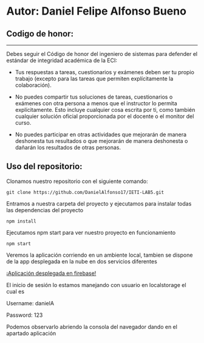 
# Autor: Daniel Felipe Alfonso Bueno
## Codigo de honor: 

------
Debes seguir el Código de honor del ingeniero de sistemas para defender el estándar de integridad académica de la ECI:

- Tus respuestas a tareas, cuestionarios y exámenes deben ser tu propio trabajo (excepto para las tareas que permiten explícitamente la colaboración).

- No puedes compartir tus soluciones de tareas, cuestionarios o exámenes con otra persona a menos que el instructor lo permita explícitamente. Esto incluye cualquier cosa escrita por ti, como también cualquier solución oficial proporcionada por el docente o el monitor del curso.

- No puedes participar en otras actividades que mejorarán de manera deshonesta tus resultados o que mejorarán de manera deshonesta o dañarán los resultados de otras personas.


## Uso del repositorio: 

Clonamos nuestro repositorio con el siguiente comando: 
~~~
git clone https://github.com/DanielAlfonso17/IETI-LAB5.git
~~~

Entramos a nuestra carpeta del proyecto y ejecutamos para instalar todas las dependencias del proyecto
~~~
npm install
~~~
Ejecutamos npm start para ver nuestro proyecto en funcionamiento 
~~~
npm start
~~~
Veremos la aplicación corriendo en un ambiente local, tambien se dispone de la app desplegada en la nube en dos servicios diferentes


[¡Aplicación desplegada en firebase!](https://taskplannerapp-caa1f.web.app/)

El inicio de sesión lo estamos manejando con usuario en localstorage el cual es


Username: danielA


Password: 123


Podemos observarlo abriendo la consola del navegador dando en el apartado aplicación 
